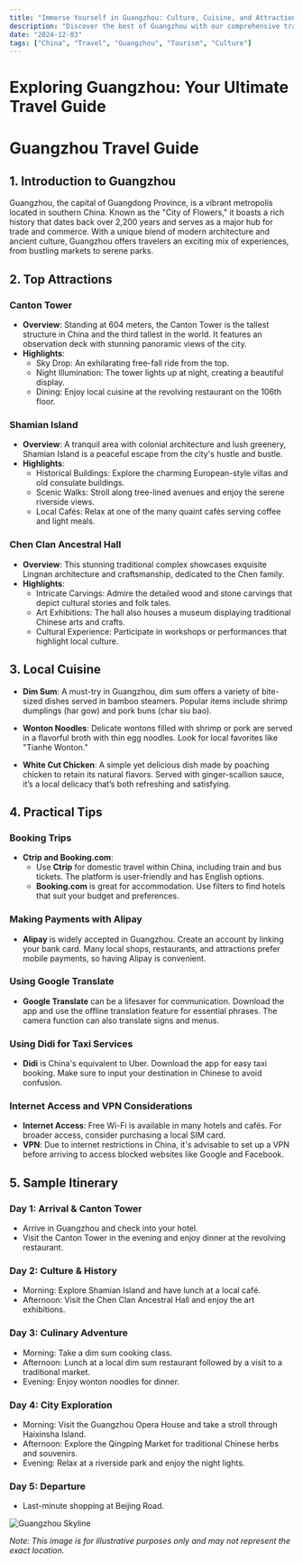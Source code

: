 ```yaml
---
title: "Immerse Yourself in Guangzhou: Culture, Cuisine, and Attractions"
description: "Discover the best of Guangzhou with our comprehensive travel guide. Explore top attractions, savor local cuisine, and get insider tips for an unforgettable Chinese adventure."
date: "2024-12-03"
tags: ["China", "Travel", "Guangzhou", "Tourism", "Culture"]
---
```


# Exploring Guangzhou: Your Ultimate Travel Guide

# Guangzhou Travel Guide

## 1. Introduction to Guangzhou
Guangzhou, the capital of Guangdong Province, is a vibrant metropolis located in southern China. Known as the "City of Flowers," it boasts a rich history that dates back over 2,200 years and serves as a major hub for trade and commerce. With a unique blend of modern architecture and ancient culture, Guangzhou offers travelers an exciting mix of experiences, from bustling markets to serene parks.

## 2. Top Attractions

### Canton Tower
- **Overview**: Standing at 604 meters, the Canton Tower is the tallest structure in China and the third tallest in the world. It features an observation deck with stunning panoramic views of the city.
- **Highlights**:
  - Sky Drop: An exhilarating free-fall ride from the top.
  - Night Illumination: The tower lights up at night, creating a beautiful display.
  - Dining: Enjoy local cuisine at the revolving restaurant on the 106th floor.

### Shamian Island
- **Overview**: A tranquil area with colonial architecture and lush greenery, Shamian Island is a peaceful escape from the city's hustle and bustle.
- **Highlights**:
  - Historical Buildings: Explore the charming European-style villas and old consulate buildings.
  - Scenic Walks: Stroll along tree-lined avenues and enjoy the serene riverside views.
  - Local Cafés: Relax at one of the many quaint cafés serving coffee and light meals.

### Chen Clan Ancestral Hall
- **Overview**: This stunning traditional complex showcases exquisite Lingnan architecture and craftsmanship, dedicated to the Chen family.
- **Highlights**:
  - Intricate Carvings: Admire the detailed wood and stone carvings that depict cultural stories and folk tales.
  - Art Exhibitions: The hall also houses a museum displaying traditional Chinese arts and crafts.
  - Cultural Experience: Participate in workshops or performances that highlight local culture.

## 3. Local Cuisine

- **Dim Sum**: A must-try in Guangzhou, dim sum offers a variety of bite-sized dishes served in bamboo steamers. Popular items include shrimp dumplings (har gow) and pork buns (char siu bao).
  
- **Wonton Noodles**: Delicate wontons filled with shrimp or pork are served in a flavorful broth with thin egg noodles. Look for local favorites like "Tianhe Wonton."

- **White Cut Chicken**: A simple yet delicious dish made by poaching chicken to retain its natural flavors. Served with ginger-scallion sauce, it’s a local delicacy that’s both refreshing and satisfying.

## 4. Practical Tips

### Booking Trips
- **Ctrip and Booking.com**: 
  - Use **Ctrip** for domestic travel within China, including train and bus tickets. The platform is user-friendly and has English options.
  - **Booking.com** is great for accommodation. Use filters to find hotels that suit your budget and preferences.

### Making Payments with Alipay
- **Alipay** is widely accepted in Guangzhou. Create an account by linking your bank card. Many local shops, restaurants, and attractions prefer mobile payments, so having Alipay is convenient.

### Using Google Translate
- **Google Translate** can be a lifesaver for communication. Download the app and use the offline translation feature for essential phrases. The camera function can also translate signs and menus.

### Using Didi for Taxi Services
- **Didi** is China's equivalent to Uber. Download the app for easy taxi booking. Make sure to input your destination in Chinese to avoid confusion.

### Internet Access and VPN Considerations
- **Internet Access**: Free Wi-Fi is available in many hotels and cafés. For broader access, consider purchasing a local SIM card.
- **VPN**: Due to internet restrictions in China, it's advisable to set up a VPN before arriving to access blocked websites like Google and Facebook.

## 5. Sample Itinerary

### Day 1: Arrival & Canton Tower
- Arrive in Guangzhou and check into your hotel.
- Visit the Canton Tower in the evening and enjoy dinner at the revolving restaurant.

### Day 2: Culture & History
- Morning: Explore Shamian Island and have lunch at a local café.
- Afternoon: Visit the Chen Clan Ancestral Hall and enjoy the art exhibitions.

### Day 3: Culinary Adventure
- Morning: Take a dim sum cooking class.
- Afternoon: Lunch at a local dim sum restaurant followed by a visit to a traditional market.
- Evening: Enjoy wonton noodles for dinner.

### Day 4: City Exploration
- Morning: Visit the Guangzhou Opera House and take a stroll through Haixinsha Island.
- Afternoon: Explore the Qingping Market for traditional Chinese herbs and souvenirs.
- Evening: Relax at a riverside park and enjoy the night lights.

### Day 5: Departure
- Last-minute shopping at Beijing Road.

<img src="https://source.unsplash.com/1600x900/?Guangzhou,cityscape" alt="Guangzhou Skyline" loading="lazy">

*Note: This image is for illustrative purposes only and may not represent the exact location.*

